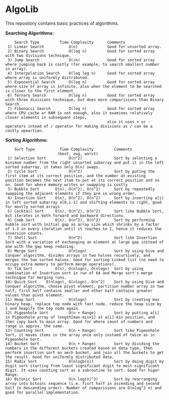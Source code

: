 # AlgoLib
This repository contains basic practices of algorithms.

**Searching Algorithms:**
                        
        Search Type         Time Complexity      Comments
     1) Linear Search           O(n)             Good for unsorted array.
     2) Binary Search           O(log n)         Good for sorted array with two divisions technique.
     3) Jump Search             O(√n)            Good for sorted array where jumping back is costly (for example, to search smallest number in array).
     4) Interpolation Search    O(log log n)     Good for sorted array where array is uniformly distributed.
     5) Exponential Search      O(log n)         Good for sorted array where size of array is infinite, also when the element to be searched is closer to the first element
     6) Ternary Search          O(log n)         Good for sorted array with three divisions technique, but does more comparisions than Binary Search.
     7) Fibonacci Search        O(log n)         Good for sorted array where CPU cache or RAM is not enough, also it examines relatively closer elements in subsequent steps, 
                                                 also it uses + or - operators intead of / operator for making divisions as / can be a costly opeartion.


**Sorting Algorithms:**

        Sort Type           Time Complexity         Comments
                           (best, avg, worst)
     1) Selection Sort          O(n^2)              Sort by selecting a minimum number from the right unsorted subarray and put it in the left sorted subarray, it takes only O(n) swaps.
     2) Cycle Sort              O(n^2)              Sort by puting the first item at its correct position, and the number at existing position becomes the next item to put at its correct position and so on. Good for where memory writes or swapping is costly
     3) Bubble Sort       O(n), O(n^2), O(n^2)      Sort by repeatedly swapping the adjacent elements if they are in wrong order.
     4) Insertion Sort    O(n), O(n^2), O(n^2)      Sort by inserting a[i] in left sorted subarray a[0,i-1] and shifting elements to right, good for mostly sorted arrays
     5) Cocktail Sort     O(n), O(n^2), O(n^2)      Sort like Bubble Sort, but iterates in both forward and backward directions.
     6) Comb Sort         O(n), O(n^2), O(n^2)      Sort by performing bubble sort with initial gap as array size which shrinks by a factor of 1.3 in every iteration until it reaches to 1, hence it reduces the inversion counts.
     7) Shell Sort              O(n^2)              Sort like Insertion Sort with a variation of exchanging an element at large gap instead of one with the gap keep reducing.
     8) Merge Sort              O(nlogn)            Sort by using Dive and Conquer algorithm, divides arrays in two halves recursively, and merges the two sorted halves. Good for sorting Linked list (no need to occupy extra memory to perform merge operations).
     9) Tim Sort          O(n), O(nlogn), O(nlogn)  Sort by using combination of Insertion sort in run of 64 and Merge sort's merge technique for merging runs.
    10) Quick Sort    O(nlogn), O(nlogn), O(n^2)    Sort by using Dive and Conquer algorithm, choose pivot element, partition number array in two half, first half contains smaller and other half contains greater values than pivot element.
    11) Heap Sort               O(nlogn)            Sort by creating max binary heap, replace top node with last node, reduce the heap size by 1 and heapify the top node again.
    12) Pigeonhole Sort         O(n + Range)        Sort by putting a[i] in Pigeonhole array of length[max-min+1] at a[i]-min position, and then copy back to main array. Good for where count of numbers and range is approx. the same.
    13) Counting Sort           O(n + Range)        Sort like Pigeonhole Sort, it moves items in the array once only instaed of twice as in Pigeonhole Sort.
    14) Bucket Sort             O(n + Range)        Sort by dividing the numbers in the different buckets created based on data type, then perform insertion sort on aech bucket, and join all the buckets to get the result. Good for uniformly distributed data.
    15) Radix Sort              O(nlogb(n))         Sort by doing digit by digit sort starting from least significant digit to most significant digit. It uses counting sort as a subroutine to sort. Good for higer Range.
    16) Bitonic Sort            O(n log(n)^2)       Sort by rearranging array into bitoinc sequence (i.e. fisrt half in ascending and second half in descending order). Number of comparisions are O(nlog^2 n) and good for parallel implementation.